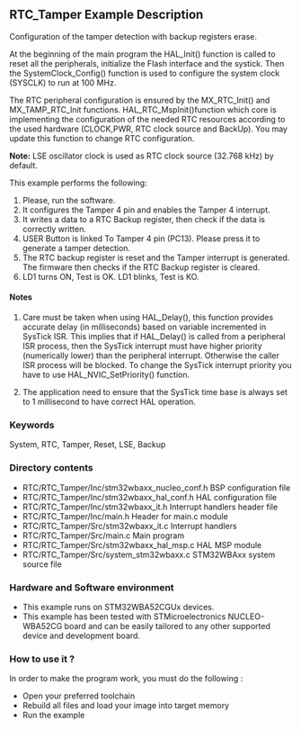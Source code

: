 ## <b>RTC_Tamper Example Description</b>

Configuration of the tamper detection with backup registers erase.

At the beginning of the main program the HAL_Init() function is called to reset
all the peripherals, initialize the Flash interface and the systick.
Then the SystemClock_Config() function is used to configure the system
clock (SYSCLK) to run at 100 MHz.

The RTC peripheral configuration is ensured by the MX_RTC_Init() and MX_TAMP_RTC_Init functions.
HAL_RTC_MspInit()function which core is implementing the configuration of the needed RTC resources
according to the used hardware (CLOCK,PWR, RTC clock source and BackUp). 
You may update this function to change RTC configuration.

**Note:** LSE oscillator clock is used as RTC clock source (32.768 kHz) by default.

This example performs the following:

1. Please, run the software.
2. It configures the Tamper 4 pin  and enables the Tamper 4 interrupt.
3. It writes a data to a RTC Backup register, then check if the data is correctly written.
4. USER Button is linked To Tamper 4 pin (PC13). Please press it to generate a tamper detection.
5. The RTC backup register is reset and the Tamper interrupt is generated.
   The firmware then checks if the RTC Backup register is cleared.
6. LD1 turns ON, Test is OK.
   LD1 blinks, Test is KO.

#### <b>Notes</b>

 1. Care must be taken when using HAL_Delay(), this function provides accurate delay (in milliseconds)
    based on variable incremented in SysTick ISR. This implies that if HAL_Delay() is called from
    a peripheral ISR process, then the SysTick interrupt must have higher priority (numerically lower)
    than the peripheral interrupt. Otherwise the caller ISR process will be blocked.
    To change the SysTick interrupt priority you have to use HAL_NVIC_SetPriority() function.

 2. The application need to ensure that the SysTick time base is always set to 1 millisecond
    to have correct HAL operation.

### <b>Keywords</b>

System, RTC, Tamper, Reset, LSE, Backup

### <b>Directory contents</b>

  - RTC/RTC_Tamper/Inc/stm32wbaxx_nucleo_conf.h BSP configuration file
  - RTC/RTC_Tamper/Inc/stm32wbaxx_hal_conf.h    HAL configuration file
  - RTC/RTC_Tamper/Inc/stm32wbaxx_it.h          Interrupt handlers header file
  - RTC/RTC_Tamper/Inc/main.h                   Header for main.c module
  - RTC/RTC_Tamper/Src/stm32wbaxx_it.c          Interrupt handlers
  - RTC/RTC_Tamper/Src/main.c                   Main program
  - RTC/RTC_Tamper/Src/stm32wbaxx_hal_msp.c     HAL MSP module
  - RTC/RTC_Tamper/Src/system_stm32wbaxx.c      STM32WBAxx system source file


### <b>Hardware and Software environment</b>

  - This example runs on STM32WBA52CGUx devices.
  - This example has been tested with STMicroelectronics NUCLEO-WBA52CG
    board and can be easily tailored to any other supported device
    and development board.

### <b>How to use it ?</b>

In order to make the program work, you must do the following :

 - Open your preferred toolchain
 - Rebuild all files and load your image into target memory
 - Run the example

